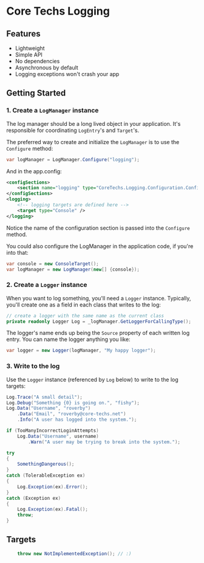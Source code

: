 # Core Techs Logging

## Features

- Lightweight 
- Simple API
- No dependencies
- Asynchronous by default
- Logging exceptions won't crash your app 

## Getting Started

### 1. Create a `LogManager` instance

The log manager should be a long lived object in your application. It's responsible for coordinating `LogEntry`'s and `Target`'s.

The preferred way to create and initialize the `LogManager` is to use the `Configure` method:

```c#
var logManager = LogManager.Configure("logging");
```


And in the app.config:

```xml
<configSections>
	<section name="logging" type="CoreTechs.Logging.Configuration.ConfigSection, CoreTechs.Logging" />
</configSections>
<logging>
	<!-- logging targets are defined here -->
	<target type="Console" />
</logging>
```

Notice the name of the configuration section is passed into the `Configure` method.

You could also configure the LogManager in the application code, if you're into that:

```c#
var console = new ConsoleTarget();
var logManager = new LogManager(new[] {console});
```

### 2. Create a `Logger` instance

When you want to log something, you'll need a `Logger` instance.
Typically, you'll create one as a field in each class that writes to the log:

```c#
// create a logger with the same name as the current class
private readonly Logger Log = _logManager.GetLoggerForCallingType();
```

The logger's name ends up being the `Source` property of each written log entry. 
You can name the logger anything you like:

```c#
var logger = new Logger(logManager, "My happy logger");
```

### 3. Write to the log

Use the `Logger` instance (referenced by `Log` below) to write to the log targets:

```c#
Log.Trace("A small detail");
Log.Debug("Something {0} is going on.", "fishy");
Log.Data("Username", "roverby")
	.Data("Email", "roverby@core-techs.net")
	.Info("A user has logged into the system.");

if (TooManyIncorrectLoginAttempts)
	Log.Data("Username", username)
		.Warn("A user may be trying to break into the system.");

try
{
	SomethingDangerous();
}
catch (TolerableException ex)
{
	Log.Exception(ex).Error();
}
catch (Exception ex)
{
	Log.Exception(ex).Fatal();
	throw;
}
```

## Targets

```c#
	throw new NotImplementedException(); // :)
```
